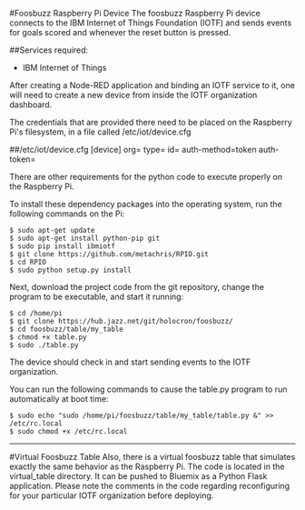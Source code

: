 #Foosbuzz Raspberry Pi Device
The foosbuzz Raspberry Pi device connects to the IBM
Internet of Things Foundation (IOTF) and sends events for
goals scored and whenever the reset button is pressed.

##Services required:
- IBM Internet of Things

After creating a Node-RED application and binding an IOTF
service to it, one will need to create a new device from
inside the IOTF organization dashboard.

The credentials that are provided there need to be placed
on the Raspberry Pi's filesystem, in a file called
/etc/iot/device.cfg

##/etc/iot/device.cfg
    [device]
    org=<unique value>
    type=<unique value>
    id=<unique value>
    auth-method=token
    auth-token=<unique value>
    
There are other requirements for the python code to execute
properly on the Raspberry Pi.

To install these dependency packages into the operating 
system, run the following commands on the Pi:

    $ sudo apt-get update
    $ sudo apt-get install python-pip git
    $ sudo pip install ibmiotf
    $ git clone https://github.com/metachris/RPIO.git
    $ cd RPIO
    $ sudo python setup.py install
    
Next, download the project code from the git repository, 
change the program to be executable, and start it running:

    $ cd /home/pi
    $ git clone https://hub.jazz.net/git/holocron/foosbuzz/
    $ cd foosbuzz/table/my_table
    $ chmod +x table.py
    $ sudo ./table.py
    
The device should check in and start sending events to the
IOTF organization.

You can run the following commands to cause the table.py
program to run automatically at boot time:

    $ sudo echo "sudo /home/pi/foosbuzz/table/my_table/table.py &" >> /etc/rc.local
    $ sudo chmod +x /etc/rc.local
    
    
----
#Virtual Foosbuzz Table
Also, there is a virtual foosbuzz table that simulates exactly
the same behavior as the Raspberry Pi. The code is located in
the virtual_table directory. It can be pushed to Bluemix
as a Python Flask application. Please note the comments in
the code regarding reconfiguring for your particular IOTF 
organization before deploying.
    